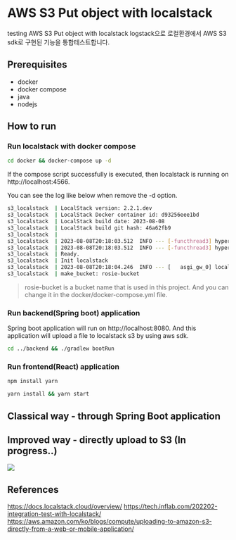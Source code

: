 # AWS S3 Put object with localstack

testing AWS S3 Put object with localstack
logstack으로 로컬환경에서 AWS S3 sdk로 구현된 기능을 통합테스트합니다.

## Prerequisites

- docker
- docker compose
- java
- nodejs

## How to run

### Run localstack with docker compose
```bash
cd docker && docker-compose up -d
```
If the compose script successfully is executed, then localstack is running on http://localhost:4566.

You can see the log like below when remove the -d option.
```bash
s3_localstack  | LocalStack version: 2.2.1.dev
s3_localstack  | LocalStack Docker container id: d93256eee1bd
s3_localstack  | LocalStack build date: 2023-08-08
s3_localstack  | LocalStack build git hash: 46a62fb9
s3_localstack  |
s3_localstack  | 2023-08-08T20:18:03.512  INFO --- [-functhread3] hypercorn.error            : Running on https://0.0.0.0:4566 (CTRL + C to quit)
s3_localstack  | 2023-08-08T20:18:03.512  INFO --- [-functhread3] hypercorn.error            : Running on https://0.0.0.0:4566 (CTRL + C to quit)
s3_localstack  | Ready.
s3_localstack  | Init localstack
s3_localstack  | 2023-08-08T20:18:04.246  INFO --- [   asgi_gw_0] localstack.request.aws     : AWS s3.CreateBucket => 200
s3_localstack  | make_bucket: rosie-bucket
```
> rosie-bucket is a bucket name that is used in this project. And you can change it in the docker/docker-compose.yml file.

### Run backend(Spring boot) application

Spring boot application will run on http://localhost:8080.
And this application will upload a file to localstack s3 by using aws sdk.

```bash
cd ../backend && ./gradlew bootRun
```

### Run frontend(React) application
```bash
npm install yarn
```

```bash
yarn install && yarn start
```


## Classical way - through Spring Boot application


## Improved way - directly upload to S3 (In progress..)

<img src="./img.png">

## References
https://docs.localstack.cloud/overview/
https://tech.inflab.com/202202-integration-test-with-localstack/
https://aws.amazon.com/ko/blogs/compute/uploading-to-amazon-s3-directly-from-a-web-or-mobile-application/
